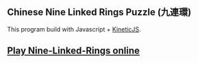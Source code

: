 ## Chinese Nine Linked Rings Puzzle (九連環)

This program build with Javascript + [KineticJS](http://kineticjs.com).

<a target="_blank" href="http://simonsays-tw.com/web/NineLinkedRings/game/nineLinkedRings.html">Play Nine-Linked-Rings online</a>
------------------------------------
